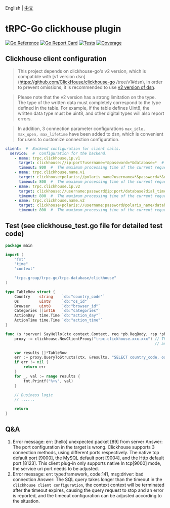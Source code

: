 English | [中文](README.zh_CN.md)

# tRPC-Go clickhouse plugin

[![Go Reference](https://pkg.go.dev/badge/trpc.group/trpc-go/trpc-database/clickhouse.svg)](https://pkg.go.dev/trpc.group/trpc-go/trpc-database/clickhouse)
[![Go Report Card](https://goreportcard.com/badge/trpc.group/trpc-go/trpc-database/clickhouse)](https://goreportcard.com/report/trpc.group/trpc-go/trpc-database/clickhouse)
[![Tests](https://github.com/trpc-ecosystem/go-database/actions/workflows/clickhouse.yml/badge.svg)](https://github.com/trpc-ecosystem/go-database/actions/workflows/clickhouse.yml)
[![Coverage](https://codecov.io/gh/trpc-ecosystem/go-database/branch/main/graph/badge.svg?flag=clickhouse&precision=2)](https://app.codecov.io/gh/trpc-ecosystem/go-database/tree/main/clickhouse)

## Clickhouse client configuration
> This project depends on clickhouse-go's v2 version, which is compatible with [v1 version dsn](https://github.com/ClickHouse/clickhouse-go /tree/v1#dsn), in order to prevent omissions, it is recommended to use [v2 version of dsn](https://github.com/ClickHouse/clickhouse-go#dsn).

> Please note that the v2 version has a strong limitation on the type. The type of the written data must completely correspond to the type defined in the table. For example, if the table defines UInt8, the written data type must be uint8, and other digital types will also report errors.

> In addition, 3 connection parameter configurations ```max_idle, max_open, max_lifetime``` have been added to dsn, which is convenient for users to customize connection configuration.

```yaml
client:  #  Backend configuration for client calls.
  service:  #  Configuration for the backend.
    - name: trpc.clickhouse.ip.v1
      target: clickhouse://ip:port?username=*&password=*&database=*  #  clickhouse standard uri: tcp://host1[:port1][?options] , see https://github.com/ClickHouse/clickhouse-go/tree/v1#dsn
      timeout: 800  #  The maximum processing time of the current request.
    - name: trpc.clickhouse.name.v1
      target: clickhouse+polaris://polaris_name?username=*&password=*&database=*  #  clickhouse+polaris indicates that the host in the clickhouse uri will perform Polaris analysis.
      timeout: 800  #  The maximum processing time of the current request.
    - name: trpc.clickhouse.ip.v2
      target: clickhouse://username:password@ip:port/database?dial_timeout=200ms  #  clickhouse standard uri: clickhouse://username:password@host1[:port1]/database[?options], see https://github.com/ClickHouse/clickhouse-go#dsn
      timeout: 800  #  The maximum processing time of the current request.
    - name: trpc.clickhouse.name.v2
      target: clickhouse+polaris://username:password@polaris_name/database?max_idle=10&max_open=100&max_lifetime=3m  #  clickhouse+polaris indicates that the host in the clickhouse uri will perform Polaris analysis.
      timeout: 800  #  The maximum processing time of the current request.
```

## Test (see clickhouse_test.go file for detailed test code)
```go
package main

import (
    "fmt"
    "time"
    "context"

    "trpc.group/trpc-go/trpc-database/clickhouse"
)

type TableRow struct {
    Country    string    `db:"country_code"`
    Os         uint8     `db:"os_id"`
    Browser    uint8     `db:"browser_id"`
    Categories []int16   `db:"categories"`
    ActionDay  time.Time `db:"action_day"`
    ActionTime time.Time `db:"action_time"`
}

func (s *server) SayHello(ctx context.Context, req *pb.ReqBody, rsp *pb.RspBody) (err error) {
    proxy := clickhouse.NewClientProxy("trpc.clickhouse.xxx.xxx") // The service name is customized 
	                                                              // and is mainly used for monitoring reporting and addressing configuration items。

    var results []*TableRow
    err := proxy.QueryToStructs(ctx, &results, "SELECT country_code, os_id, browser_id, categories, action_day, action_time FROM example LIMIT 5")
    if err != nil {
        return err
    }
    for _, val := range results {
        fmt.Printf("%+v", val)
    }

    // Business logic
    // ......

    return
}
```

## Q&A
1. Error message: err: [hello] unexpected packet [89] from server
   Answer: The port configuration in the target is wrong. Clickhouse supports 3 connection methods, using different ports respectively. The native tcp default port [9000], the MySQL default port [9004], and the Http default port [8123]. This client plug-in only supports native In tcp[9000] mode, the service uri port needs to be adjusted.
2. Error message: err: type:framework, code:141, msg:driver: bad connection
   Answer: The SQL query takes longer than the timeout in the ```clickhouse client configuration```, the context context will be terminated after the timeout expires, causing the query request to stop and an error is reported, and the timeout configuration can be adjusted according to the situation.
